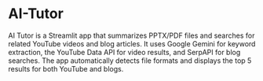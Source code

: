 # AI-Tutor
AI Tutor is a Streamlit app that summarizes PPTX/PDF files and searches for related YouTube videos and blog articles. It uses Google Gemini for keyword extraction, the YouTube Data API for video results, and SerpAPI for blog searches. The app automatically detects file formats and displays the top 5 results for both YouTube and blogs.
